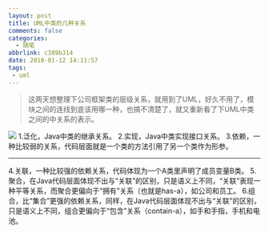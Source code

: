 ```yaml
---
layout: post
title: UML中类的几种关系
comments: false
categories:
  - 随笔
abbrlink: c389b314
date: 2018-01-12 14:11:57
tags:
 - uml
---
```


>这两天想整理下公司框架类的层级关系，就用到了UML，好久不用了，模块之间的连线到底该用哪一种，也搞不清楚了，就又重新看了下UML中类之间的中关系的表示。

![](/assets/img/2018/UML_class_img.jpg)
1.泛化，Java中类的继承关系。
2.实现，Java中类实现接口关系。
3.依赖，一种比较弱的关系，代码层面就是一个类的方法引用了另一个类作为形参。

------
4.关联，一种比较强的依赖关系，代码体现为一个A类里声明了成员变量B类。
5.聚合，在Java代码层面体现不出与“关联”的区别，只是语义上不同，“关联”表现一种平等关系，而聚合更偏向于“拥有”关系（也就是has-a），如公司和员工。
6.组合，比“集合”更强的依赖关系，同样，在Java代码层面体现不出与“关联”的区别，只是语义上不同，组合更偏向于“包含”关系（contain-a），如手和手指，手机和电池。
